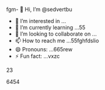 fgm- 👋 Hi, I’m @sedvertbu
- 👀 I’m interested in ...
- 🌱 I’m currently learning ...55
- 💞️ I’m looking to collaborate on ...
- 📫 How to reach me ...55fghfdslio
- 😄 Pronouns: ...665rew
- ⚡ Fun fact: ...vxzc

23
<!---
sedvertbu/sedvertbu is a ✨ special ✨ repository because its `README.md` (this file) appears on your GitHub profile.
You can click the Preview link to take a look at your changes.5581
--->
6454
